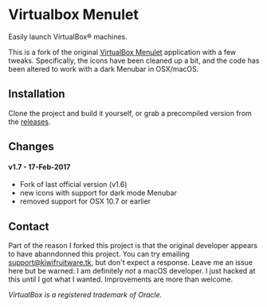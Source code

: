 # Virtualbox Menulet

Easily launch VirtualBox® machines.

This is a fork of the original [VirtualBox Menulet](http://statusmenus.sourceforge.net/) application with a few tweaks.
Specifically, the icons have been cleaned up a bit, and the code has been altered to work with a dark Menubar in OSX/macOS.


## Installation
Clone the project and build it yourself, or grab a precompiled version from the [releases](https://github.com/cviebrock/VirtualBox-Menulet/releases).

## Changes

#### v1.7 - 17-Feb-2017

- Fork of last official version (v1.6)
- new icons with support for dark mode Menubar
- removed support for OSX 10.7 or earlier


## Contact
Part of the reason I forked this project is that the original developer appears to have abanndonned this project.  You
can try emailing <support@kiwifruitware.tk>, but don't expect a response.  Leave me an issue here but be warned: I am
definitely *not* a macOS developer.  I just hacked at this until I got what I wanted.  Improvements are more than welcome.


_VirtualBox is a registered trademark of Oracle._